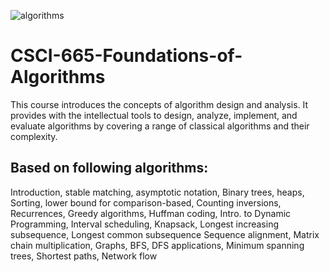 ![algorithms](https://user-images.githubusercontent.com/14349274/170250826-68c556c4-7544-49f4-a7b4-793ceed31082.png)


# CSCI-665-Foundations-of-Algorithms
This course introduces the concepts of algorithm design and analysis. It provides with the intellectual tools to design, analyze, implement, and evaluate algorithms by covering a range of classical algorithms and their complexity.


## Based on following algorithms:

Introduction, stable matching, asymptotic notation, Binary trees, heaps, Sorting, lower bound for comparison-based, Counting inversions, Recurrences, Greedy algorithms, Huffman coding, Intro. to Dynamic Programming, Interval scheduling, Knapsack, Longest increasing subsequence, Longest common subsequence
Sequence alignment, Matrix chain multiplication, Graphs, BFS, DFS applications, Minimum spanning trees, Shortest paths, Network flow
